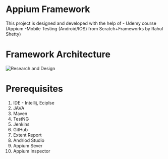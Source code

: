 # Appium Framework
This project is designed and developed with the help of -
Udemy course (Appium -Mobile Testing (Android/IOS) from Scratch+Frameworks by Rahul Shetty)

# Framework Architecture
![Research and Design](https://github.com/sharful-umair/Appium_Framework/assets/74320548/5ee84f5f-aa61-41b7-b2f8-1081cbd2f026)

# Prerequisites
1. IDE - Intellij, Eciplse
2. JAVA
3. Maven
4. TestNG
5. Jenkins
6. GitHub
7. Extent Report
8. Andriod Studio
9. Appium Sever
10. Appium Inspector

